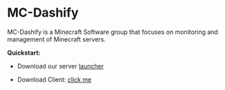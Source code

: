 # MC-Dashify

MC-Dashify is a Minecraft Software group that focuses on monitoring and management of Minecraft servers.

**Quickstart:**

- Download our server [launcher](https://github.com/MC-Dashify/launcher/releases)

- Download Client: [click me](https://dashify.cc)
